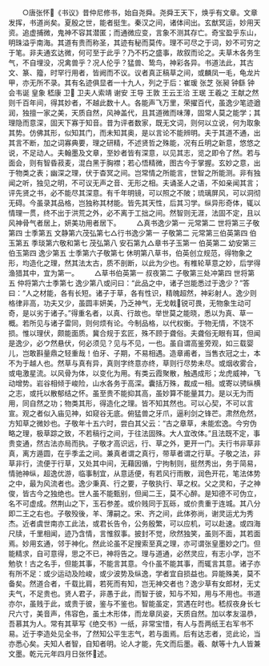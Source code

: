 <!-- { "loadSidebar": true } -->
　　○唐张怀《书议》昔仲尼修书，始自尧舜。尧舜王天下，焕乎有文章。文章发挥，书道尚矣。夏殷之世，能者挺生。秦汉之间，诸体间出。玄猷冥运，妙用天资。追虚捕微，鬼神不容其潜匿；而通微应变，言象不测其存亡。奇宝盈乎东山，明珠溢乎南海。其道有贵而称圣，其迹有秘而莫传。理不可尽之于词，妙不可穷之于笔。非夫通玄达微，何可至于此乎？乃不朽之盛事，故叙而论之。夫草木各务生气，不自埋没，况禽兽乎？况人伦乎？猛兽、鸷鸟，神彩各异。书道法此，其古文、篆、籀，时罕行用者，皆阙而不议。议者真正稿草之间，或麟凤一毛，龟龙片甲，亦无所不录。其有名迹俱显者一十九人，列之于后：崔瑗 张芝 张昶 钟繇 钟会韦诞 皇象 嵇康 卫 卫夫人索靖 谢安 王导 王敦 王云王洽 王珉 王羲之 王献之然则千百年间，得其妙者，不越此数十人。各能声飞万里，荣擢百代，虽逸少笔迹遒润，独擅一家之美，天质自然，风神盖代，且其道微而味薄，固常人莫之能学；其理隐而意深，固天下寡于知音。昔为评者数家，既无文词，则何以立说，何为取象其势。仿佛其形，似知其门，而未知其奥，是以言论不能辨明。夫于其道不通，出其言不断，加之词寡典要，理之研精，不述贤哲之殊能，况有丘明之新意，悠悠之说，不足动人。夫翰墨及文章，至妙者皆有深意，以见其志，览之即令了然。若与面会，则有智昏菽麦，混白黑于胸襟；若心悟精微，图古今于掌握。玄妙之意，出于物类之表；幽深之理，伏于杳冥之间。岂常情之所能言，世智之所能测。非有独闻之听，独见之明，不可议无声之音、无形之相。夫诵圣人之语，不如亲闻其言；评先贤之书，必不能尽其深意。有千年明镜，可以照之不陂；琉璃屏风，可以洞彻无碍。今虽录其品格，岂独称其材能。皆先其天性，后其习学。纵异形奇体，辄以情理一贯，终不出于洪荒之外，必不离于工拙之间。然智则无涯，法固不定，且以风神骨气者居上，妍美功用者居下。
　　△真书逸少第一 元常第二 世将第三子敬第四 士季第五 文静第六茂弘第七△行书逸少第一 子敬第二 元常第三伯英第四 伯玉第五 季琰第六敬和第七 茂弘第八 安石第九△章书子玉第一 伯英第二 幼安第三伯玉第四 逸少第五 士季第六子敬第七 休明第八草书，伯英创立规范，得物象之形，均造化之理，然其法太古，质不剖断，以此为少也。有椎轮草意之妙，后学得渔猎其中，宜为第一。
　　△草书伯英第一 叔夜第二 子敬第三处冲第四 世将第五 仲将第六士季第七 逸少第八或问曰：“此品之中，诸子岂能悉过于逸少？”答曰：“人之材能，各有长短。诸子于草，各有性识，精魄超然，神彩射人。逸少则格律非高，功夫又少，虽圆丰妍美，乃乏神气，无戈戟锐可畏，无物象生动可奇，是以劣于诸子。”得重名者，以真、行故也。举世莫之能晓，悉以为真、草一概。若所见与诸子雷同，则何烦有论。今制品格，以代权衡。于物无情，不饶不损。惟以理伏，颇能面质。冀合规于玄匠，殊不顾于聋俗。夫聋俗无眼有耳，但闻是逸少，必ウ然悬伏，何必须见？见与不见，一也。虽自谓高鉴旁观，如三载婴儿，岂敢斟量鼎之轻重哉！伯牙、子期，不易相遇。造章甫者，当售衣冠之士，本不为于越人也。然草与真有异，真则字终意亦终，草则行尽势未尽。或烟收雾合，或电激星流。以风骨为体，以变化为用。有类云霞聚散，触遇成形；龙虎威神，飞动增势。岩谷相倾于峻险，山水各务于高深。囊括万殊，裁成一相。或寄以骋纵横之志，或托以散郁结之怀。虽至贵不能抑其高，虽妙算不能量其力。是以无为而用，同自然之功；物类其形，得造化之理。皆不知其然也。可以心契，不可以言宣。观之者似入庙见神，如窥谷无底。俯猛兽之牙爪，逼利剑之锋芒。肃然危然，方知草之微妙也。子敬年十五六时，尝白其父云：“古之章草，未能宏逸。今穷伪略之理，极草踪之致，不若稿行之间，于往法固殊。大人宜改体。”且法既不定，事贵变通，然古法亦局而执。子敬才高识远，行、草之外，更开一门。夫行书非草非真，离方遁圆，在乎季孟之间。兼真者谓之真行，带草者谓之行草。子敬之法，非草非行，流便于行草，又处其中间，无藉因循，宁拘制则，挺然秀出，务于简易，情驰神纵，超逸优游，临事制宜，从意适便，有若风行雨散，润色开花，笔法体势之中，最为风流者也。逸少秉真、行之要，子敬执行、草之权。父之灵和，子之神俊，皆古今之独绝也。世人虽不能甄别，但闻二王，莫不心醉。是知德不可伪立，名不可虚成。然荆山之下，玉石参差。或价贱同于瓦砾，或价贵重于连城。其八分即二王之右也。子敬殁後，羊、薄嗣之。宋、齐之间，此体弥尚，谢灵运尤为秀杰。近者虞世南亦工此法，或君长告令，公务殷繁，可以应机，可以赴速。或四海尺牍，千里相闻，迹乃含情，言惟叙事。披封不觉，欣然独笑，虽则不面，其若面焉。妙用玄通，邻于神化。然此论虽不足搜索至真之理，亦可谓张皇墨妙之门。但能精求，自可意得，思之不已，神将告之。理与道通，必然灵应，有志小学，岂不勉欤！古之名手，但能其事，不能言其意。今仆虽不能其事，而辄言其意。诸子亦有所不足：或少运动及险峻，或少波势及纵逸，学者宜自损益也。异能殊美，莫不备矣。然道合者，千载比肩，若死而有知，岂无神交者也？逸少草有女郎材，无丈夫气，不足贵也。贤人君子，非愚于此，而智于彼，知与不知，用与不用也。书道亦尔，虽贱于此，或贵于彼，鉴与不鉴也。智能虽定，赏遇在时也。嵇叔夜身长七尺六寸，美音声，伟容色，虽土木形体，而龙章凤姿，天质自然。加以孝友温恭，吾慕其为人。常有其草写《绝交书》一纸，非常宝惜，有人与吾两纸王右军书不易。近于李造处见全书，了然知公平生志气，若与面焉。后有达志者，览此论，当亦悉心矣。夫知人者智，自知者明。论人才能，先文而后墨。羲、献等十九人皆兼文墨。乾元元年四月日张怀述。
